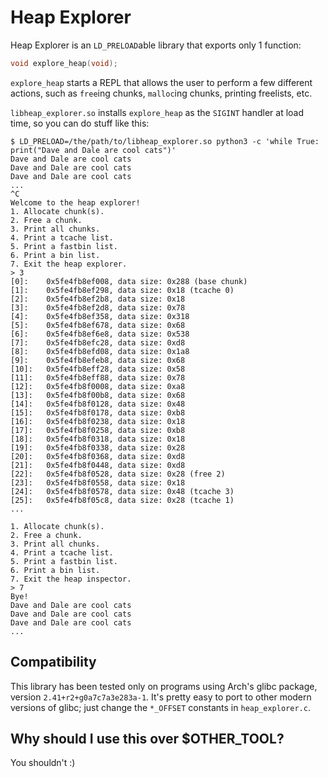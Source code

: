 # Heap Explorer

Heap Explorer is an `LD_PRELOAD`able library that exports only 1 function:
```C
void explore_heap(void);
```

`explore_heap` starts a REPL that allows the user to perform a few different actions, such as `free`ing chunks, `malloc`ing chunks, printing freelists, etc.

`libheap_explorer.so` installs `explore_heap` as the `SIGINT` handler at load time, so you can do stuff like this:
```
$ LD_PRELOAD=/the/path/to/libheap_explorer.so python3 -c 'while True: print("Dave and Dale are cool cats")'
Dave and Dale are cool cats
Dave and Dale are cool cats
Dave and Dale are cool cats
...
^C
Welcome to the heap explorer!
1. Allocate chunk(s).
2. Free a chunk.
3. Print all chunks.
4. Print a tcache list.
5. Print a fastbin list.
6. Print a bin list.
7. Exit the heap explorer.
> 3
[0]:	0x5fe4fb8ef008, data size: 0x288 (base chunk)
[1]:	0x5fe4fb8ef298, data size: 0x18 (tcache 0)
[2]:	0x5fe4fb8ef2b8, data size: 0x18
[3]:	0x5fe4fb8ef2d8, data size: 0x78
[4]:	0x5fe4fb8ef358, data size: 0x318
[5]:	0x5fe4fb8ef678, data size: 0x68
[6]:	0x5fe4fb8ef6e8, data size: 0x538
[7]:	0x5fe4fb8efc28, data size: 0xd8
[8]:	0x5fe4fb8efd08, data size: 0x1a8
[9]:	0x5fe4fb8efeb8, data size: 0x68
[10]:	0x5fe4fb8eff28, data size: 0x58
[11]:	0x5fe4fb8eff88, data size: 0x78
[12]:	0x5fe4fb8f0008, data size: 0xa8
[13]:	0x5fe4fb8f00b8, data size: 0x68
[14]:	0x5fe4fb8f0128, data size: 0x48
[15]:	0x5fe4fb8f0178, data size: 0xb8
[16]:	0x5fe4fb8f0238, data size: 0x18
[17]:	0x5fe4fb8f0258, data size: 0xb8
[18]:	0x5fe4fb8f0318, data size: 0x18
[19]:	0x5fe4fb8f0338, data size: 0x28
[20]:	0x5fe4fb8f0368, data size: 0xd8
[21]:	0x5fe4fb8f0448, data size: 0xd8
[22]:	0x5fe4fb8f0528, data size: 0x28 (free 2)
[23]:	0x5fe4fb8f0558, data size: 0x18
[24]:	0x5fe4fb8f0578, data size: 0x48 (tcache 3)
[25]:	0x5fe4fb8f05c8, data size: 0x28 (tcache 1)
...

1. Allocate chunk(s).
2. Free a chunk.
3. Print all chunks.
4. Print a tcache list.
5. Print a fastbin list.
6. Print a bin list.
7. Exit the heap inspector.
> 7
Bye!
Dave and Dale are cool cats
Dave and Dale are cool cats
Dave and Dale are cool cats
...
```

## Compatibility

This library has been tested only on programs using Arch's glibc package, version `2.41+r2+g0a7c7a3e283a-1`.
It's pretty easy to port to other modern versions of glibc; just change the `*_OFFSET` constants in `heap_explorer.c`.

## Why should I use this over $OTHER_TOOL?

You shouldn't :)
